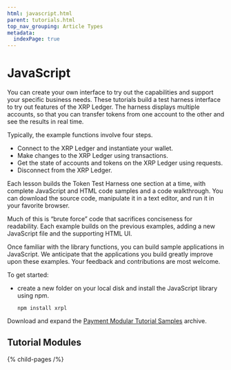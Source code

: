 ```yaml
---
html: javascript.html
parent: tutorials.html
top_nav_grouping: Article Types
metadata:
  indexPage: true
---
```

# JavaScript

You can create your own interface to try out the capabilities and support your specific business needs. These tutorials build a test harness interface to try out features of the XRP Ledger. The harness displays multiple accounts, so that you can transfer tokens from one account to the other and see the results in real time.

Typically, the example functions involve four steps.

- Connect to the XRP Ledger and instantiate your wallet.
- Make changes to the XRP Ledger using transactions.
- Get the state of accounts and tokens on the XRP Ledger using requests.
- Disconnect from the XRP Ledger.

Each lesson builds the Token Test Harness one section at a time, with complete JavaScript and HTML code samples and a code walkthrough. You can download the source code, manipulate it in a text editor, and run it in your favorite browser. 

Much of this is “brute force” code that sacrifices conciseness for readability. Each example builds on the previous examples, adding a new JavaScript file and the supporting HTML UI. 

Once familiar with the library functions, you can build sample applications in JavaScript. We anticipate that the applications you build greatly improve upon these examples. Your feedback and contributions are most welcome.

To get started:
- create a new folder on your local disk and install the JavaScript library using npm.

  `npm install xrpl`

Download and expand the [Payment Modular Tutorial Samples](/_code-samples/modular-tutorials/payment-modular-tutorials.zip) archive.

## Tutorial Modules

{% child-pages /%}